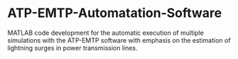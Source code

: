 # ATP-EMTP-Automatation-Software
MATLAB code development for the automatic execution of multiple simulations with the ATP-EMTP software with emphasis on the estimation of lightning surges in power transmission lines.
